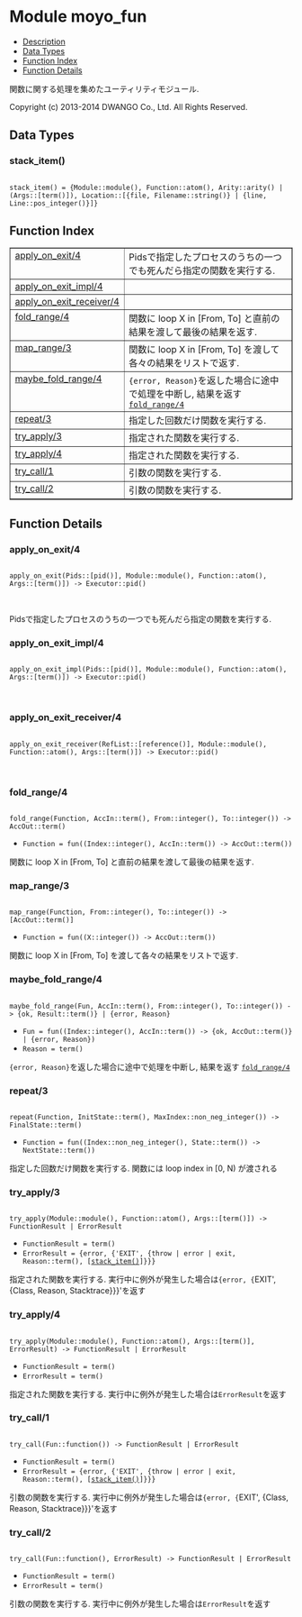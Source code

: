 

# Module moyo_fun #
* [Description](#description)
* [Data Types](#types)
* [Function Index](#index)
* [Function Details](#functions)

関数に関する処理を集めたユーティリティモジュール.

Copyright (c) 2013-2014 DWANGO Co., Ltd. All Rights Reserved.

<a name="types"></a>

## Data Types ##




### <a name="type-stack_item">stack_item()</a> ###


<pre><code>
stack_item() = {Module::module(), Function::atom(), Arity::arity() | (Args::[term()]), Location::[{file, Filename::string()} | {line, Line::pos_integer()}]}
</code></pre>

<a name="index"></a>

## Function Index ##


<table width="100%" border="1" cellspacing="0" cellpadding="2" summary="function index"><tr><td valign="top"><a href="#apply_on_exit-4">apply_on_exit/4</a></td><td>Pidsで指定したプロセスのうちの一つでも死んだら指定の関数を実行する.</td></tr><tr><td valign="top"><a href="#apply_on_exit_impl-4">apply_on_exit_impl/4</a></td><td></td></tr><tr><td valign="top"><a href="#apply_on_exit_receiver-4">apply_on_exit_receiver/4</a></td><td></td></tr><tr><td valign="top"><a href="#fold_range-4">fold_range/4</a></td><td>関数に loop X in [From, To] と直前の結果を渡して最後の結果を返す.</td></tr><tr><td valign="top"><a href="#map_range-3">map_range/3</a></td><td>関数に loop X in [From, To] を渡して各々の結果をリストで返す.</td></tr><tr><td valign="top"><a href="#maybe_fold_range-4">maybe_fold_range/4</a></td><td><code>{error, Reason}</code>を返した場合に途中で処理を中断し, 結果を返す <a href="#fold_range-4"><code>fold_range/4</code></a></td></tr><tr><td valign="top"><a href="#repeat-3">repeat/3</a></td><td>指定した回数だけ関数を実行する.</td></tr><tr><td valign="top"><a href="#try_apply-3">try_apply/3</a></td><td>指定された関数を実行する.</td></tr><tr><td valign="top"><a href="#try_apply-4">try_apply/4</a></td><td>指定された関数を実行する.</td></tr><tr><td valign="top"><a href="#try_call-1">try_call/1</a></td><td>引数の関数を実行する.</td></tr><tr><td valign="top"><a href="#try_call-2">try_call/2</a></td><td>引数の関数を実行する.</td></tr></table>


<a name="functions"></a>

## Function Details ##

<a name="apply_on_exit-4"></a>

### apply_on_exit/4 ###

<pre><code>
apply_on_exit(Pids::[pid()], Module::module(), Function::atom(), Args::[term()]) -&gt; Executor::pid()
</code></pre>
<br />

Pidsで指定したプロセスのうちの一つでも死んだら指定の関数を実行する.

<a name="apply_on_exit_impl-4"></a>

### apply_on_exit_impl/4 ###

<pre><code>
apply_on_exit_impl(Pids::[pid()], Module::module(), Function::atom(), Args::[term()]) -&gt; Executor::pid()
</code></pre>
<br />

<a name="apply_on_exit_receiver-4"></a>

### apply_on_exit_receiver/4 ###

<pre><code>
apply_on_exit_receiver(RefList::[reference()], Module::module(), Function::atom(), Args::[term()]) -&gt; Executor::pid()
</code></pre>
<br />

<a name="fold_range-4"></a>

### fold_range/4 ###

<pre><code>
fold_range(Function, AccIn::term(), From::integer(), To::integer()) -&gt; AccOut::term()
</code></pre>

<ul class="definitions"><li><code>Function = fun((Index::integer(), AccIn::term()) -&gt; AccOut::term())</code></li></ul>

関数に loop X in [From, To] と直前の結果を渡して最後の結果を返す.

<a name="map_range-3"></a>

### map_range/3 ###

<pre><code>
map_range(Function, From::integer(), To::integer()) -&gt; [AccOut::term()]
</code></pre>

<ul class="definitions"><li><code>Function = fun((X::integer()) -&gt; AccOut::term())</code></li></ul>

関数に loop X in [From, To] を渡して各々の結果をリストで返す.

<a name="maybe_fold_range-4"></a>

### maybe_fold_range/4 ###

<pre><code>
maybe_fold_range(Fun, AccIn::term(), From::integer(), To::integer()) -&gt; {ok, Result::term()} | {error, Reason}
</code></pre>

<ul class="definitions"><li><code>Fun = fun((Index::integer(), AccIn::term()) -&gt; {ok, AccOut::term()} | {error, Reason})</code></li><li><code>Reason = term()</code></li></ul>

`{error, Reason}`を返した場合に途中で処理を中断し, 結果を返す [`fold_range/4`](#fold_range-4)

<a name="repeat-3"></a>

### repeat/3 ###

<pre><code>
repeat(Function, InitState::term(), MaxIndex::non_neg_integer()) -&gt; FinalState::term()
</code></pre>

<ul class="definitions"><li><code>Function = fun((Index::non_neg_integer(), State::term()) -&gt; NextState::term())</code></li></ul>

指定した回数だけ関数を実行する. 関数には loop index in [0, N) が渡される

<a name="try_apply-3"></a>

### try_apply/3 ###

<pre><code>
try_apply(Module::module(), Function::atom(), Args::[term()]) -&gt; FunctionResult | ErrorResult
</code></pre>

<ul class="definitions"><li><code>FunctionResult = term()</code></li><li><code>ErrorResult = {error, {'EXIT', {throw | error | exit, Reason::term(), [<a href="#type-stack_item">stack_item()</a>]}}}</code></li></ul>

指定された関数を実行する. 実行中に例外が発生した場合は`{error, {`EXIT', {Class, Reason, Stacktrace}}}'を返す

<a name="try_apply-4"></a>

### try_apply/4 ###

<pre><code>
try_apply(Module::module(), Function::atom(), Args::[term()], ErrorResult) -&gt; FunctionResult | ErrorResult
</code></pre>

<ul class="definitions"><li><code>FunctionResult = term()</code></li><li><code>ErrorResult = term()</code></li></ul>

指定された関数を実行する. 実行中に例外が発生した場合は`ErrorResult`を返す

<a name="try_call-1"></a>

### try_call/1 ###

<pre><code>
try_call(Fun::function()) -&gt; FunctionResult | ErrorResult
</code></pre>

<ul class="definitions"><li><code>FunctionResult = term()</code></li><li><code>ErrorResult = {error, {'EXIT', {throw | error | exit, Reason::term(), [<a href="#type-stack_item">stack_item()</a>]}}}</code></li></ul>

引数の関数を実行する. 実行中に例外が発生した場合は`{error, {`EXIT', {Class, Reason, Stacktrace}}}'を返す

<a name="try_call-2"></a>

### try_call/2 ###

<pre><code>
try_call(Fun::function(), ErrorResult) -&gt; FunctionResult | ErrorResult
</code></pre>

<ul class="definitions"><li><code>FunctionResult = term()</code></li><li><code>ErrorResult = term()</code></li></ul>

引数の関数を実行する. 実行中に例外が発生した場合は`ErrorResult`を返す

